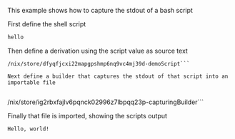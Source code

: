 This example shows how to capture the stdout of a bash script


First define the shell script

```bash
hello
```
Then define a derivation using the script value as source text


```
/nix/store/dfyqfjcxi22mapgpshmp6nq9vc4mj39d-demoScript```

Next define a builder that captures the stdout of that script into an importable file


```
/nix/store/ig2rbxfajlv6pqnck02996z7lbpqq23p-capturingBuilder```

Finally that file is imported, showing the scripts output

```
Hello, world!
```
